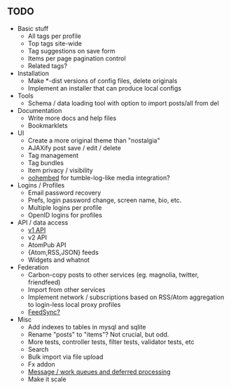 ## TODO

* Basic stuff
    * All tags per profile
    * Top tags site-wide
    * Tag suggestions on save form
    * Items per page pagination control
    * Related tags?
* Installation
    * Make *-dist versions of config files, delete originals
    * Implement an installer that can produce local configs
* Tools
    * Schema / data loading tool with option to import posts/all from del
* Documentation
    * Write more docs and help files
    * Bookmarklets
* UI
    * Create a more original theme than "nostalgia"
    * AJAXify post save / edit / delete
    * Tag management
    * Tag bundles
    * Item privacy / visibility
    * [oohembed][oembed] for tumble-log-like media integration?
* Logins / Profiles
    * Email password recovery
    * Prefs, login password change, screen name, bio, etc.
    * Multiple logins per profile
    * OpenID logins for profiles
* API / data access
    * [v1 API][v1api]
    * v2 API
    * AtomPub API
    * {Atom,RSS,JSON} feeds
    * Widgets and whatnot
* Federation
    * Carbon-copy posts to other services (eg. magnolia, twitter, friendfeed)
    * Import from other services
    * Implement network / subscriptions based on RSS/Atom aggregation to login-less local proxy profiles
    * [FeedSync?](http://dev.live.com/feedsync/spec/spec.aspx)
* Misc
    * Add indexes to tables in mysql and sqlite
    * Rename "posts" to "items"?  Not crucial, but odd.
    * More tests, controller tests, filter tests, validator tests, etc
    * Search
    * Bulk import via file upload
    * Fx addon
    * [Message / work queues and deferred processing][queues]
    * Make it scale

[oembed]: http://oohembed.com/
[v1api]: http://delicious.com/help/api
[queues]: http://decafbad.com/blog/2008/07/04/queue-everything-and-delight-everyone
